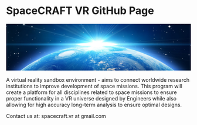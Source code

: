 # SpaceCRAFT VR GitHub Page

![Alt text](/Page/cover_picture.jpg)

A virtual reality sandbox environment - aims to connect worldwide research institutions to improve development of space missions. This program will create a platform for all disciplines related to space missions to ensure proper functionality in a VR universe designed by Engineers while also allowing for high accuracy long-term analysis to ensure optimal designs.

Contact us at:
spacecraft.vr at gmail.com
